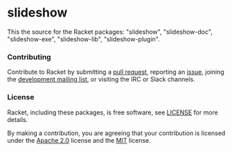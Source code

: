 # slideshow

This the source for the Racket packages: "slideshow", "slideshow-doc", "slideshow-exe", "slideshow-lib", "slideshow-plugin".

### Contributing

Contribute to Racket by submitting a [pull request], reporting an
[issue], joining the [development mailing list], or visiting the
IRC or Slack channels.

### License

Racket, including these packages, is free software, see [LICENSE]
for more details.

By making a contribution, you are agreeing that your contribution
is licensed under the [Apache 2.0] license and the [MIT] license.

[MIT]: https://github.com/racket/racket/blob/master/racket/src/LICENSE-MIT.txt
[Apache 2.0]: https://www.apache.org/licenses/LICENSE-2.0.txt
[pull request]: https://github.com/racket/slideshow/pulls
[issue]: https://github.com/racket/slideshow/issues
[development mailing list]: https://lists.racket-lang.org
[LICENSE]: LICENSE
